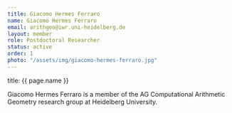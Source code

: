 ```yaml
---
title: Giacomo Hermes Ferraro
name: Giacomo Hermes Ferraro
email: arithgeo@iwr.uni-heidelberg.de
layout: member
role: Postdoctoral Researcher
status: active
order: 1
photo: "/assets/img/giacomo-hermes-ferraro.jpg"
---
```

title: {{ page.name }}

Giacomo Hermes Ferraro is a member of the AG Computational Arithmetic Geometry research group at Heidelberg University.